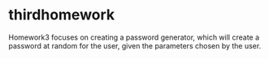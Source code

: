 # thirdhomework
Homework3 focuses on creating a password generator, which will create a password at random for the user, given the parameters chosen by the user. 